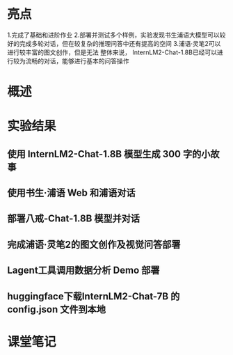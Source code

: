 # 亮点
1.完成了基础和进阶作业
2.部署并测试多个样例，实验发现书生浦语大模型可以较好的完成多轮对话，但在较复杂的推理问答中还有提高的空间
3.浦语·灵笔2可以进行较丰富的图文创作，但是无法
整体来说， InternLM2-Chat-1.8B已经可以进行较为流畅的对话，能够进行基本的问答操作

# 概述
# 实验结果
## 使用 InternLM2-Chat-1.8B 模型生成 300 字的小故事
## 使用书生·浦语 Web 和浦语对话
## 部署八戒-Chat-1.8B 模型并对话
## 完成浦语·灵笔2的图文创作及视觉问答部署
## Lagent工具调用数据分析 Demo 部署
## huggingface下载InternLM2-Chat-7B 的 config.json 文件到本地
# 课堂笔记


